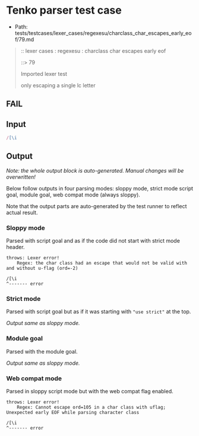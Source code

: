 # Tenko parser test case

- Path: tests/testcases/lexer_cases/regexesu/charclass_char_escapes_early_eof/79.md

> :: lexer cases : regexesu : charclass char escapes early eof
>
> ::> 79
>
> Imported lexer test
>
> only escaping a single lc letter

## FAIL

## Input

`````js
/[\i
`````

## Output

_Note: the whole output block is auto-generated. Manual changes will be overwritten!_

Below follow outputs in four parsing modes: sloppy mode, strict mode script goal, module goal, web compat mode (always sloppy).

Note that the output parts are auto-generated by the test runner to reflect actual result.

### Sloppy mode

Parsed with script goal and as if the code did not start with strict mode header.

`````
throws: Lexer error!
    Regex: the char class had an escape that would not be valid with and without u-flag (ord=-2)

/[\i
^------- error
`````

### Strict mode

Parsed with script goal but as if it was starting with `"use strict"` at the top.

_Output same as sloppy mode._

### Module goal

Parsed with the module goal.

_Output same as sloppy mode._

### Web compat mode

Parsed in sloppy script mode but with the web compat flag enabled.

`````
throws: Lexer error!
    Regex: Cannot escape ord=105 in a char class with uflag; Unexpected early EOF while parsing character class

/[\i
^------- error
`````

